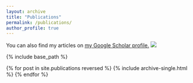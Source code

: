 ```yaml
---
layout: archive
title: "Publications"
permalink: /publications/
author_profile: true
---
```


You can also find my articles on <u><a href="https://scholar.google.com.sg/citations?user=V2KUfigAAAAJ&hl">my Google Scholar profile</a>.</u>
<a href='https://scholar.google.com/citations?user=DhtAFkwAAAAJ'><img src="https://img.shields.io/endpoint?url={{ url | url_encode }}&logo=Google%20Scholar&labelColor=f6f6f6&color=9cf&style=flat&label=citations"></a>

{% include base_path %}

{% for post in site.publications reversed %}
  {% include archive-single.html %}
{% endfor %}
